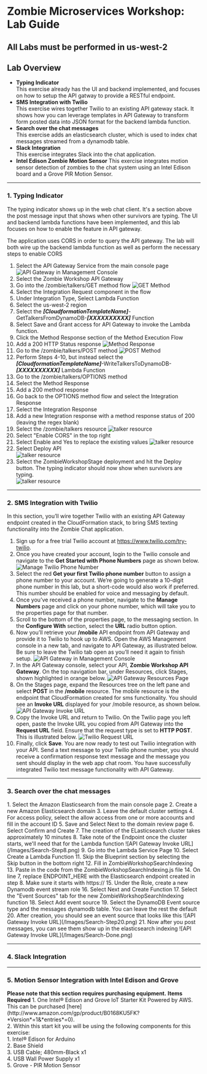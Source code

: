 <h1>Zombie Microservices Workshop: Lab Guide</h1>
<h2>All Labs must be performed in us-west-2</h2>
<h2>Lab Overview</h2>
  <ul>
    <li><b>Typing Indicator</b><br/>
        This exercise already has the UI and backend implemented, and focuses on how to setup the API gatway to provide a RESTful endpoint.</li>
    <li><b>SMS Integration with Twilio</b><br/>
        This exercise wires together Twilio to an existing API gateway stack.  It shows how you can leverage templates in API Gateway to transform form posted data into JSON format for the backend lambda function.</li>
    <li><b>Search over the chat messages</b><br/>
        This exercise adds an elasticsearch cluster, which is used to index chat messages streamed from a dynamodb table.</li>
    <li><b>Slack Integration</b><br/>
        This exercise integrates Slack into the chat application.</li>
    <li><b>Intel Edison Zombie Motion Sensor</b>
        This exercise integrates motion sensor detection of zombies to the chat system using an Intel Edison board and a Grove PIR Motion Sensor.</li>
  </ul>
<hr/>
<h3>1. Typing Indicator</h3>
<p>The typing indicator shows up in the web chat client.  It's a section above the post message input that shows when other survivors are typing.  The UI and backend lambda functions have been implemented, and this lab focuses on how to enable the feature in API gateway.</p>
<p> The application uses CORS in order to query the API gateway.  The lab will both wire up the backend lambda function as well as perform the necessary steps to enable CORS</p>

1. Select the API Gateway Service from the main console page
![API Gateway in Management Console](/Images/Typing-Step1.png)
2. Select the Zombie Workshop API Gateway
3. Go into the /zombie/talkers/GET method flow
![GET Method](/Images/Typing-Step3.png)
4. Select the Integration Request component in the flow
5. Under Integration Type, Select Lambda Function
6. Select the us-west-2 region
7. Select the <b><i>[CloudformationTemplateName]</i></b>-GetTalkersFromDynamoDB-<b><i>[XXXXXXXXXX]</i></b> Function
8. Select Save and Grant access for API Gateway to invoke the Lambda function.
9. Click the Method Response section of the Method Execution Flow
10. Add a 200 HTTP Status response
![Method Response](/Images/Typing-Step10.png)
11. Go to the /zombie/talkers/POST method
![POST Method](/Images/Typing-Step11.png)
12. Perform Steps 4-10, but instead select the <b><i>[CloudformationTemplateName]</i></b>-WriteTalkersToDynamoDB-<b><i>[XXXXXXXXXX]</i></b> Lambda Function
13. Go to the /zombie/talkers/OPTIONS method
14. Select the Method Response
15. Add a 200 method response
16. Go back to the OPTIONS method flow and select the Integration Response
17. Select the Integration Response
18. Add a new Integration response with a method response status of 200 (leaving the regex blank)
19. Select the /zombie/talkers resource
![talker resource](/Images/Typing-Step19.png)
20. Select "Enable CORS" in the top right
21. Select Enable and Yes to replace the existing values
![talker resource](/Images/Typing-Step21.png)
22. Select Deploy API <br/>
![talker resource](/Images/Typing-Step22.png)
23. Select the ZombieWorkshopStage deployment and hit the Deploy button. The typing indicator should now show when survivors are typing.<br/>
![talker resource](/Images/Typing-Done.png)

<hr/>
<h3>2. SMS Integration with Twilio</h3>
<p>In this section, you’ll wire together Twilio with an existing API Gateway endpoint created in the CloudFormation stack, to bring SMS texting functionality into the Zombie Chat application.</p>

1. Sign up for a free trial Twilio account at https://www.twilio.com/try-twilio.
2. Once you have created your account, login to the Twilio console and navigate to the **Get Started with Phone Numbers** page as shown below. ![Manage Twilio Phone Number](/Images/Twilio-Step2.png)
3. Select the red **Get your first Twilio phone number** button to assign a phone number to your account. We’re going to generate a 10-digit phone number in this lab, but a short-code would also work if preferred. This number should be enabled for voice and messaging by default.
4. Once you’ve received a phone number, navigate to the **Manage Numbers** page and click on your phone number, which will take you to the properties page for that number.
5. Scroll to the bottom of the properties page, to the messaging section. In the **Configure With** section, select the **URL** radio button option.
6. Now you’ll retrieve your **/mobile** API endpoint from API Gateway and provide it to Twilio to hook up to AWS. Open the AWS Management console in a new tab, and navigate to API Gateway, as illustrated below. Be sure to leave the Twilio tab open as you’ll need it again to finish setup. ![API Gateway in Management Console](/Images/Twilio-Step6.png)
7. In the API Gateway console, select your API, **Zombie Workshop API Gateway**. On the top navigation bar, under Resources, click Stages, shown highlighted in orange below. ![API Gateway Resources Page](/Images/Twilio-Step7.png)
8. On the Stages page, expand the Resources tree on the left pane and select **POST** in the **/mobile** resource. The mobile resource is the endpoint that CloudFormation created for sms functionality. You should see an **Invoke URL** displayed for your /mobile resource, as shown below. ![API Gateway Invoke URL](/Images/Twilio-Step8.png)
9. Copy the Invoke URL and return to Twilio. On the Twilio page you left open, paste the Invoke URL you copied from API Gateway into the **Request URL** field. Ensure that the request type is set to **HTTP POST**. This is illustrated below. ![Twilio Request URL](/Images/Twilio-Step9.png)
10. Finally, click **Save**. You are now ready to test out Twilio integration with your API. Send a text message to your Twilio phone number, you should receive a confirmation response text message and the message you sent should display in the web app chat room. You have successfully integrated Twilio text message functionality with API Gateway.

<hr/>
<h3>3. Search over the chat messages</h3>
1. Select the Amazon Elasticsearch from the main console page
2. Create a new Amazon Elasticsearch domain
3. Leave the default cluster settings
4. For access policy, select the allow access from one or more accounts and fill in the account ID
5. Save and Select Next to the domain review page
6. Select Confirm and Create
7. The creation of the ELasticsearch cluster takes approximately 10 minutes
8. Take note of the Endpoint once the cluster starts,  we'll need that for the Lambda function ![API Gateway Invoke URL](/Images/Search-Step8.png)
9. Go into the Lambda Service Page
10. Select Create a Lambda Function
11. Skip the Blueprint section by selecting the Skip button in the bottom right
12. Fill in ZombieWorkshopSearchIndexing
13. Paste in the code from the ZombieWorkshopSearchIndexing.js file
14. On line 7, replace ENDPOINT_HERE with the Elasticsearch endpoint created in step 8.  Make sure it starts with https://
15. Under the Role, create a new Dynamodb event stream role
16. Select Next and Create Function
17. Select the "Event Sources" tab for the new ZombieWorkshopSearchIndexing function
18. Select Add event source
19. Select the DynamoDB Event source type and the messages dynamodb table.  You can leave the rest the default
20. After creation, you should see an event source that looks like this 
![API Gateway Invoke URL](/Images/Search-Step20.png)
21. Now after you post messages, you can see them show up in the elasticsearch indexing 
![API Gateway Invoke URL](/Images/Search-Done.png)

<hr/>
<h3>4. Slack Integration</h3>
<hr/>

<h3>5. Motion Sensor Integration with Intel Edison and Grove</h3>
<b>Please note that this section requires purchasing equipment.</b>
<b>Items Required</b>
1. One Intel® Edison and Grove IoT Starter Kit Powered by AWS. This can be purchased [here](http://www.amazon.com/gp/product/B0168KU5FK?*Version*=1&*entries*=0). <br/>
2. Within this start kit you will be using the following components for this exercise:<br/>
    1. Intel® Edison for Arduino<br/>
    2. Base Shield<br/>
    3. USB Cable; 480mm-Black x1<br/>
    4. USB Wall Power Supply x1<br/>
    5. Grove - PIR Motion Sensor